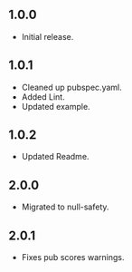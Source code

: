 ## 1.0.0

- Initial release.

## 1.0.1

- Cleaned up pubspec.yaml.
- Added Lint.
- Updated example.

## 1.0.2

- Updated Readme.

## 2.0.0

- Migrated to null-safety.

## 2.0.1

- Fixes pub scores warnings.
